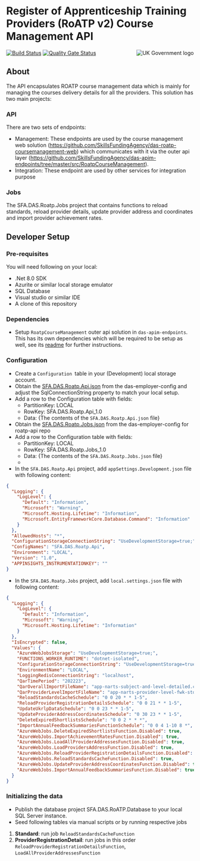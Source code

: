 # Register of Apprenticeship Training Providers (RoATP v2) Course Management API

<img src="https://avatars.githubusercontent.com/u/9841374?s=200&v=4" align="right" alt="UK Government logo">

[![Build Status](https://sfa-gov-uk.visualstudio.com/Digital%20Apprenticeship%20Service/_apis/build/status%2FApprenticeships%20Providers%2Fdas-roatp-api?repoName=SkillsFundingAgency%2Fdas-roatp-api&branchName=refs%2Fpull%2F167%2Fmerge)](https://sfa-gov-uk.visualstudio.com/Digital%20Apprenticeship%20Service/_build/latest?definitionId=2798&repoName=SkillsFundingAgency%2Fdas-roatp-api&branchName=refs%2Fpull%2F167%2Fmerge)
[![Quality Gate Status](https://sonarcloud.io/api/project_badges/measure?project=SkillsFundingAgency_das-roatp-api&metric=alert_status)](https://sonarcloud.io/summary/new_code?id=SkillsFundingAgency_das-roatp-api)

## About
The API encapsulates ROATP course management data which is mainly for managing the courses delivery details for all the providers. This solution has two main projects: 

### API
There are two sets of endpoints: 
* Management: These endpoints are used by the course management web solution (https://github.com/SkillsFundingAgency/das-roatp-coursemanagement-web) which communicates with it via the outer api layer (https://github.com/SkillsFundingAgency/das-apim-endpoints/tree/master/src/RoatpCourseManagement). 
* Integration: These endpoint are used by other services for integration purpose

### Jobs
The SFA.DAS.Roatp.Jobs project that contains functions to reload standards, reload provider details, update provider address and coordinates and import provider achievement rates. 

## Developer Setup

### Pre-requisites

You will need following on your local:
* .Net 8.0 SDK
* Azurite or similar local storage emulator
* SQL Database
* Visual studio or similar IDE 
* A clone of this repository

### Dependencies
* Setup `RoatpCourseManagement` outer api solution in `das-apim-endpoints`. This has its own dependencies which will be required to be setup as well, see its [readme](https://github.com/SkillsFundingAgency/das-apim-endpoints/tree/master/src/RoatpCourseManagement) for further instructions.

### Configuration

- Create a `Configuration `table in your (Development) local storage account.
- Obtain the [SFA.DAS.Roatp.Api.json](https://github.com/SkillsFundingAgency/das-employer-config/blob/master/das-roatp-api/SFA.DAS.Roatp.Api.json) from the das-employer-config and adjust the SqlConnectionString property to match your local setup.
- Add a row to the Configuration table with fields: 
  - PartitionKey: LOCAL
  - RowKey: SFA.DAS.Roatp.Api_1.0
  - Data: {The contents of the `SFA.DAS.Roatp.Api.json` file}
- Obtain the [SFA.DAS.Roatp.Jobs.json](https://github.com/SkillsFundingAgency/das-employer-config/blob/master/das-roatp-api/SFA.DAS.Roatp.Jobs.json) from the das-employer-config for roatp-api repo 
- Add a row to the Configuration table with fields: 
  - PartitionKey: LOCAL
  - RowKey: SFA.DAS.Roatp.Jobs_1.0
  - Data: {The contents of the `SFA.DAS.Roatp.Jobs.json` file}
  - 
- In the `SFA.DAS.Roatp.Api` project, add `appSettings.Development.json` file with following content:
```json
{
  "Logging": {
    "LogLevel": {
      "Default": "Information",
      "Microsoft": "Warning",
      "Microsoft.Hosting.Lifetime": "Information",
      "Microsoft.EntityFrameworkCore.Database.Command": "Information"
    }
  },
  "AllowedHosts": "*",
  "ConfigurationStorageConnectionString": "UseDevelopmentStorage=true;",
  "ConfigNames": "SFA.DAS.Roatp.Api",
  "Environment": "LOCAL",
  "Version": "1.0",
  "APPINSIGHTS_INSTRUMENTATIONKEY": ""
}
```
- In the `SFA.DAS.Roatp.Jobs` project, add `local.settings.json` file with following content:
```json
{
  "Logging": {
    "LogLevel": {
      "Default": "Information",
      "Microsoft": "Warning",
      "Microsoft.Hosting.Lifetime": "Information"
    }
  },
  "IsEncrypted": false,
  "Values": {
    "AzureWebJobsStorage": "UseDevelopmentStorage=true;",
    "FUNCTIONS_WORKER_RUNTIME": "dotnet-isolated",
    "ConfigurationStorageConnectionString": "UseDevelopmentStorage=true;",
    "EnvironmentName": "LOCAL",
    "LoggingRedisConnectionString": "localhost",
    "QarTimePeriod": "202223",
    "QarOverallImportFileName": "app-narts-subject-and-level-detailed.csv",
    "QarProviderLevelImportFileName": "app-narts-provider-level-fwk-std.csv",
    "ReloadStandardsCacheSchedule": "0 0 20 * * 1-5",
    "ReloadProviderRegistrationDetailsSchedule": "0 0 21 * * 1-5",
    "UpdateUkrlpDataSchedule": "0 0 23 * * 1-5",
    "UpdateProviderAddressCoordinatesSchedule": "0 30 23 * * 1-5",
    "DeleteExpiredShortlistsSchedule": "0 0 2 * * *",
    "ImportAnnualFeedbackSummariesFunctionSchedule": "0 0 4 1-10 8 *",
    "AzureWebJobs.DeleteExpiredShortlistsFunction.Disabled": true,
    "AzureWebJobs.ImportAchievementRatesFunction.Disabled": true,
    "AzureWebJobs.LoadAllProviderAddressesFunction.Disabled": true,
    "AzureWebJobs.LoadProvidersAddressFunction.Disabled": true,
    "AzureWebJobs.ReloadProviderRegistrationDetailsFunction.Disabled": true,
    "AzureWebJobs.ReloadStandardsCacheFunction.Disabled": true,
    "AzureWebJobs.UpdateProviderAddressCoordinatesFunction.Disabled": true,
    "AzureWebJobs.ImportAnnualFeedbackSummariesFunction.Disabled": true
  }
}
```

### Initializing the data
- Publish the database project SFA.DAS.RoATP.Database to your local SQL Server instance.
- Seed following tables via manual scripts or by running respective jobs 
1) __Standard__: run job `ReloadStandardsCacheFunction`
2) __ProviderRegistrationDetail__: run jobs in this order `ReloadProviderRegistrationDetailsFunction`, `LoadAllProviderAddressesFunction`
